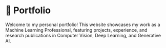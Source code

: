 # 🚀 Portfolio

Welcome to my personal portfolio! This website showcases my work as a Machine Learning Professional, featuring projects, experience, and research publications in Computer Vision, Deep Learning, and Generative AI.

